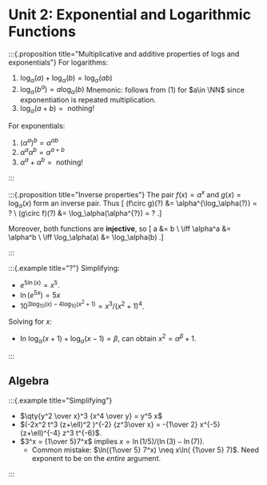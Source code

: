 # Unit 2: Exponential and Logarithmic Functions


:::{.proposition title="Multiplicative and additive properties of logs and exponentials"}
For logarithms:

1. $\log_\alpha(a) + \log_\alpha(b) = \log_\alpha(ab)$
2. $\log_\alpha(b^a) = a\log_{\alpha}(b)$
  Mnemonic: follows from (1) for $a\in \NN$ since exponentiation is repeated multiplication.
3. $\log_\alpha(a + b) = \text{ nothing!}$

For exponentials:

1. $(\alpha^a)^b = \alpha^{ab}$
2. $\alpha^a \alpha^b = \alpha^{a+b}$
3. $\alpha^a + \alpha^b = \text{ nothing!}$

:::


:::{.proposition title="Inverse properties"}
The pair $f(x) = \alpha^x$ and $g(x) = \log_\alpha(x)$ form an inverse pair.
Thus
\[
(f\circ g)(?) &= \alpha^{\log_\alpha(?)} = ? \\
(g\circ f)(?) &= \log_\alpha(\alpha^{?}) = ?
.\]

Moreover, both functions are **injective**, so
\[
a &= b \\
\iff \alpha^a &= \alpha^b \\
\iff \log_\alpha(a) &= \log_\alpha(b)
.\]

:::


:::{.example title="?"}
Simplifying:

- $e^{5\ln(x)} = x^5$.
- $\ln(e^{5x}) = 5x$
- $10^{3 \log_{10}(x) - 4 \log_{10}(x^2 + 1)} = x^3 / (x^2 + 1)^4$.


Solving for $x$:

- In $\log_\alpha(x+1) + \log_\alpha(x-1) = \beta$, can obtain $x^2 = \alpha^\beta + 1$.

:::

## Algebra


:::{.example title="Simplifying"}

- $\qty{y^2 \over x}^3 {x^4 \over y} = y^5 x$
- $(-2x^2 t^3 (z+\ell)^2 )^{-2} {z^3\over x} = -{1\over 2} x^{-5} (z+\ell)^{-4} z^3 t^{-6}$.
- $3^x = {1\over 5}7^x$ implies $x = \ln(1/5) / (\ln(3) - \ln(7))$.
  - Common mistake: $\ln({1\over 5} 7^x) \neq x\ln( {1\over 5} 7)$.
  Need exponent to be on the *entire* argument.

:::




